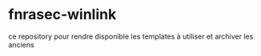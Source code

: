 # fnrasec-winlink
ce repository pour rendre disponible les templates à utiliser et archiver les anciens
